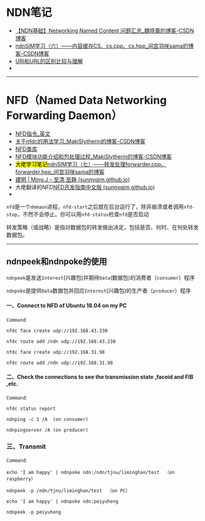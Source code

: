 
# NDN笔记



- [【NDN基础】Networking Named Content 问题汇总_魏晓蕾的博客-CSDN博客](https://yanyan.blog.csdn.net/article/details/50823544?spm=1001.2101.3001.6650.2&utm_medium=distribute.pc_relevant.none-task-blog-2~default~CTRLIST~Rate-2.pc_relevant_antiscanv2&depth_1-utm_source=distribute.pc_relevant.none-task-blog-2~default~CTRLIST~Rate-2.pc_relevant_antiscanv2&utm_relevant_index=5)
- [ndnSIM学习（六）——内容缓存CS、cs.cpp、cs.hpp_间宫羽咲sama的博客-CSDN博客](https://blog.csdn.net/mamiyahasaki/article/details/120745801)
- [URI和URL的区别比较与理解](https://blog.csdn.net/qq_32595453/article/details/80563142)
- 







------



# NFD（Named Data Networking Forwarding Daemon）
- [NFD指令_英文](https://named-data.net/doc/NFD/current/manpages/nfdc-face.html)
- [关于nfdc的用法学习_MakiSlytherin的博客-CSDN博客](https://blog.csdn.net/MakiSlytherin/article/details/103294513?utm_medium=distribute.pc_relevant.none-task-blog-2~default~baidujs_title~default-0.pc_relevant_default&spm=1001.2101.3001.4242.1&utm_relevant_index=3)
- [NFD类库](https://named-data.net/doc/NFD/current/doxygen/index.html)
- [NFD模块功能介绍和包处理过程_MakiSlytherin的博客-CSDN博客](https://blog.csdn.net/MakiSlytherin/article/details/103307693?spm=1001.2101.3001.6650.5&utm_medium=distribute.pc_relevant.none-task-blog-2~default~BlogCommendFromBaidu~Rate-5.pc_relevant_antiscanv2&depth_1-utm_source=distribute.pc_relevant.none-task-blog-2~default~BlogCommendFromBaidu~Rate-5.pc_relevant_antiscanv2&utm_relevant_index=9)
- <mark>大佬学习笔记</mark>[ndnSIM学习（七）——转发处理forwarder.cpp、forwarder.hpp_间宫羽咲sama的博客](https://blog.csdn.net/MamiyaHasaki/article/details/120787248?spm=1001.2101.3001.6650.3&utm_medium=distribute.pc_relevant.none-task-blog-2~default~CTRLIST~Rate-3.pc_relevant_default&depth_1-utm_source=distribute.pc_relevant.none-task-blog-2~default~CTRLIST~Rate-3.pc_relevant_default&utm_relevant_index=6)
- [建明 | Ming.J – 至清 至静 (sunnyqjm.github.io)](https://sunnyqjm.github.io/)
- 大佬翻译的NFD[NFD开发指南中文版 (sunnyqjm.github.io)](https://sunnyqjm.github.io/nfd-developer-guide-zh/#/)
- 

`nfd`是一个`demaon`进程，`nfd-start`之后就在后台运行了，除非崩溃或者调用`nfd-stop`，不然不会停止。你可以用`nfd-status`检查`nfd`是否启动



转发策略（或战略）是指对数据包的转发做出决定，包括是否、何时、在何处转发数据包。

---
## ndnpeek和ndnpoke的使用
`ndnpeek`是发送`Interest`(兴趣包)并期待`Data`(数据包)的消费者（`consumer`）程序

`ndnpoke`是提供`Data`数据包并回应`Interest`(兴趣包)的生产者（`producer`）程序
#### 一、Connect to NFD of Ubuntu 18.04 on my PC

`Command`:  
```
nfdc face create udp://192.168.43.230
```
```
nfdc route add /ndn udp://192.168.43.230
```
```
nfdc face create udp://192.168.31.98
```
```
nfdc route add /ndn udp://192.168.31.98
```

#### 二、Check the connections to see the transmission state ,faceid and FIB ,etc.
`Command`:   

```
nfdc status report
```
```
ndnping -c 1 /A  (on consumer)
```
```
ndnpingserver /A (on producer)
```

### 三、Transmit

`Command`:   
```
echo 'I am happy' | ndnpoke ndn:/ndn/tjnu/liminghan/test  （on raspberry）
```
```
ndnpeek -p /ndn/tjnu/liminghan/test  （on PC）
```

```
echo 'I am happy' | ndnpoke ndn:peiyuheng
```
```
ndnpeek -p peiyuheng
```







